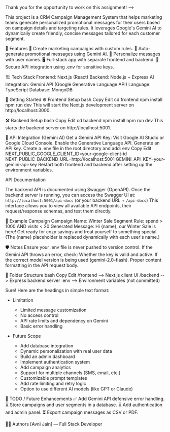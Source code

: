 

Thank you for the opportunity to work on this assignment! -->



This project is a CRM Campaign Management System that helps marketing teams generate personalized promotional messages for their users based on campaign details and targeting rules. It leverages Google's Gemini AI to dynamically create friendly, concise messages tailored for each customer segment.

🧠 Features
📝 Create marketing campaigns with custom rules.
🤖 Auto-generate promotional messages using Gemini AI.
👥 Personalize messages with user names.
🖥️ Full-stack app with separate frontend and backend.
🔐 Secure API integration using .env for sensitive keys.


🏗️ Tech Stack
Frontend: Next.js (React)
Backend: Node.js + Express
AI Integration: Gemini API (Google Generative Language API)
Language: TypeScript
Database: MongoDB

🚀 Getting Started
⚙️ Frontend Setup
bash
Copy
Edit
cd frontend
npm install
npm run dev
This will start the Next.js development server on http://localhost:3000.

🛠️ Backend Setup
bash
Copy
Edit
cd backend
npm install
npm run dev
This starts the backend server on http://localhost:5001.

🔌 API Integration (Gemini AI)
Get a Gemini API Key:
Visit Google AI Studio or Google Cloud Console.
Enable the Generative Language API.
Generate an API key.
Create a .env file in the root directory and add:
env
Copy
Edit
NEXT_PUBLIC_GOOGLE_CLIENT_ID=your-google-client-id
NEXT_PUBLIC_BACKEND_URL=http://localhost:5001
GEMINI_API_KEY=your-gemini-api-key
Restart both frontend and backend after setting up the environment variables.

API Documentation

The backend API is documented using Swagger (OpenAPI). Once the backend server is running, you can access the Swagger UI at:
`http://localhost:5001/api-docs` (or your backend URL + `/api-docs`)
This interface allows you to view all available API endpoints, their request/response schemas, and test them directly.

🧪 Example Campaign
Campaign Name: Winter Sale
Segment Rule: spend > 1000 AND visits < 20
Generated Message:
Hi {name}, our Winter Sale is here! Get ready for cozy savings and treat yourself to something special.
(The {name} placeholder is replaced dynamically with each user's name.)

🛡️ Notes
Ensure your .env file is never pushed to version control.
If the Gemini API throws an error, check:
Whether the key is valid and active.
If the correct model version is being used (gemini-2.0-flash).
Proper content formatting in the API request body.

📂 Folder Structure
bash
Copy
Edit
/frontend      --> Next.js client UI
/backend       --> Express backend server
.env           --> Environment variables (not committed)


Sure! Here are the headings in simple text format:

* Limitation
  * Limited message customization
  * No access control
  * API rate limits and dependency on Gemini
  * Basic error handling

* Future Scope
  * Add database integration
  * Dynamic personalization with real user data
  * Build an admin dashboard
  * Implement authentication system
  * Add campaign analytics
  * Support for multiple channels (SMS, email, etc.)
  * Customizable prompt templates
  * Add rate limiting and retry logic
  * Option to use different AI models (like GPT or Claude)


📌 TODO / Future Enhancements
✅ Add Gemini API defensive error handling.
⏳ Store campaigns and user segments in a database.
⏳ Add authentication and admin panel.
⏳ Export campaign messages as CSV or PDF.

👨‍💻 Authors
[Avni Jain] — Full Stack Developer








